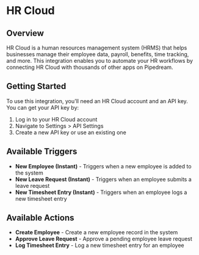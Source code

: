 # HR Cloud

## Overview

HR Cloud is a human resources management system (HRMS) that helps businesses manage their employee data, payroll, benefits, time tracking, and more. This integration enables you to automate your HR workflows by connecting HR Cloud with thousands of other apps on Pipedream.

## Getting Started

To use this integration, you'll need an HR Cloud account and an API key. You can get your API key by:

1. Log in to your HR Cloud account
2. Navigate to Settings > API Settings
3. Create a new API key or use an existing one

## Available Triggers

- **New Employee (Instant)** - Triggers when a new employee is added to the system
- **New Leave Request (Instant)** - Triggers when an employee submits a leave request
- **New Timesheet Entry (Instant)** - Triggers when an employee logs a new timesheet entry

## Available Actions

- **Create Employee** - Create a new employee record in the system
- **Approve Leave Request** - Approve a pending employee leave request
- **Log Timesheet Entry** - Log a new timesheet entry for an employee